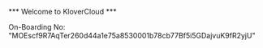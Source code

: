 *** Welcome to KloverCloud ***

On-Boarding No: &#34;MOEscf9R7AqTer260d44a1e75a8530001b78cb77Bf5i5GDajvuK9fR2yjU&#34;
